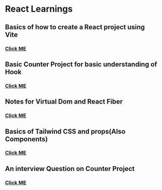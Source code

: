 # React Learnings

## Basics of how to create a React project using Vite 
### [Click ME](./01_react_basics)

## Basic Counter Project for basic understanding of Hook
### [Click ME](./02_counter)

## Notes for Virtual Dom and React Fiber
### [Click ME](./notes/01_react_fiber.txt)

## Basics of Tailwind CSS and props(Also Components)
### [Click ME](./03_tailwind_props/)

## An interview Question on Counter Project
### [Click ME](./notes/02_counter_ques.txt)

